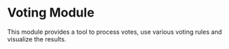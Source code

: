 # Voting Module
This module provides a tool to process votes, use various voting rules and visualize the results.
